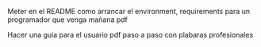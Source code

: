 Meter en el README como arrancar el environment, requirements para un programador que venga mañana pdf

Hacer una guia para el usuario pdf paso a paso con plabaras profesionales